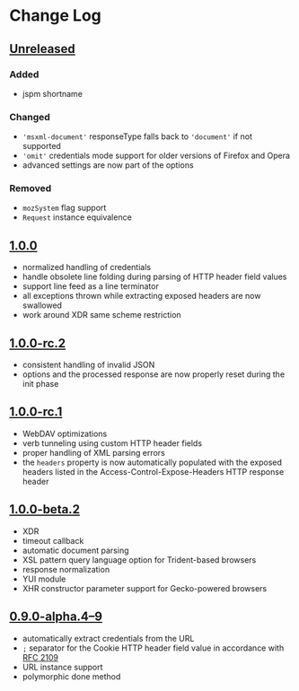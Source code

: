 # Change Log

## [Unreleased][6]
### Added
* jspm shortname

### Changed
* `'msxml-document'` responseType falls back to `'document'` if not supported
* `'omit'` credentials mode support for older versions of Firefox and Opera
* advanced settings are now part of the options

### Removed
* `mozSystem` flag support
* `Request` instance equivalence

## [1.0.0][5]
* normalized handling of credentials
* handle obsolete line folding during parsing of HTTP header field values
* support line feed as a line terminator
* all exceptions thrown while extracting exposed headers are now swallowed
* work around XDR same scheme restriction

## [1.0.0-rc.2][4]
* consistent handling of invalid JSON
* options and the processed response are now properly reset during the init phase

## [1.0.0-rc.1][3]
* WebDAV optimizations
* verb tunneling using custom HTTP header fields
* proper handling of XML parsing errors
* the `headers` property is now automatically populated with the exposed headers listed in the Access-Control-Expose-Headers HTTP response header

## [1.0.0-beta.2][2]
* XDR
* timeout callback
* automatic document parsing
* XSL pattern query language option for Trident-based browsers
* response normalization
* YUI module
* XHR constructor parameter support for Gecko-powered browsers

## [0.9.0-alpha.4–9][1]
* automatically extract credentials from the URL
* `;` separator for the Cookie HTTP header field value in accordance with [RFC 2109](https://www.ietf.org/rfc/rfc2109.txt)
* URL instance support
* polymorphic done method

[1]: https://github.com/Mouvedia/cb-fetch/compare/b15a26f...d5c09ea
[2]: https://github.com/Mouvedia/cb-fetch/compare/d5c09ea...1.0.0-beta.2
[3]: https://github.com/Mouvedia/cb-fetch/compare/1.0.0-beta.2...1.0.0-rc.1
[4]: https://github.com/Mouvedia/cb-fetch/compare/1.0.0-rc.1...1.0.0-rc.2
[5]: https://github.com/Mouvedia/cb-fetch/compare/1.0.0-rc.2...1.0.0?w=true
[6]: https://github.com/Mouvedia/cb-fetch/compare/1.0.0...HEAD